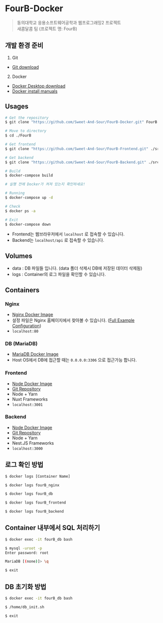 # FourB-Docker

> 동의대학교 응용소프트웨어공학과 웹프로그래밍2 프로젝트  
> 새콤달콤 팀 (프로젝트 명: FourB)

## 개발 환경 준비

1. Git

-   [Git download](https://git-scm.com/downloads)

2. Docker

-   [Docker Desktop download](https://www.docker.com/products/docker-desktop/)
-   [Docker install manuals](https://docs.docker.com/engine/install/)

## Usages

```bash
# Get the repository
$ git clone "https://github.com/Sweet-And-Sour/FourB-Docker.git" FourB

# Move to directory
$ cd ./FourB

# Get frontend
$ git clone "https://github.com/Sweet-And-Sour/FourB-Frontend.git" ./src/Frontend

# Get backend
$ git clone "https://github.com/Sweet-And-Sour/FourB-Backend.git" ./src/Backend

# Build
$ docker-compose build
```

```bash
# 실행 전에 Docker가 켜져 있는지 확인하세요!

# Running
$ docker-compose up -d

# Check
$ docker ps -a

# Exit
$ docker-compose down
```

-   Frontend는 웹브라우저에서 `localhost` 로 접속할 수 있습니다.
-   Backend는 `localhost/api` 로 접속할 수 있습니다.

## Volumes

-   data : DB 파일들 입니다. (data 폴더 삭제시 DB에 저장된 데이터 삭제됨)
-   logs : Container의 로그 파일을 확인할 수 있습니다.

## Containers

### Nginx

-   [Nginx Docker Image](https://hub.docker.com/_/nginx)
-   설정 파일은 Nginx 홈페이지에서 찾아볼 수 있습니다. ([Full Example Configuration](https://www.nginx.com/resources/wiki/start/topics/examples/full/))
-   `localhost:80`

### DB (MariaDB)

-   [MariaDB Docker Image](https://hub.docker.com/_/mariadb)
-   Host OS에서 DB에 접근할 때는 `0.0.0.0:3306` 으로 접근가능 합니다.

### Frontend

-   [Node Docker Image](https://hub.docker.com/_/node)
-   [Git Repository](https://github.com/Sweet-And-Sour/FourB-Frontend)
-   Node + Yarn
-   Nuxt Frameworks
-   `localhost:3001`

### Backend

-   [Node Docker Image](https://hub.docker.com/_/node)
-   [Git Repository](https://github.com/Sweet-And-Sour/FourB-Backend)
-   Node + Yarn
-   Nest.JS Frameworks
-   `localhost:3000`

## 로그 확인 방법

```bash
$ docker logs [Container Name]
```

```bash
$ docker logs fourB_nginx

$ docker logs fourB_db

$ docker logs fourB_frontend

$ docker logs fourB_backend
```

## Container 내부에서 SQL 처리하기

```bash
$ docker exec -it fourB_db bash

$ mysql -uroot -p
Enter password: root

MariaDB [(none)]> \q

$ exit
```

## DB 초기화 방법

```bash
$ docker exec -it fourB_db bash

$ /home/db_init.sh

$ exit
```
